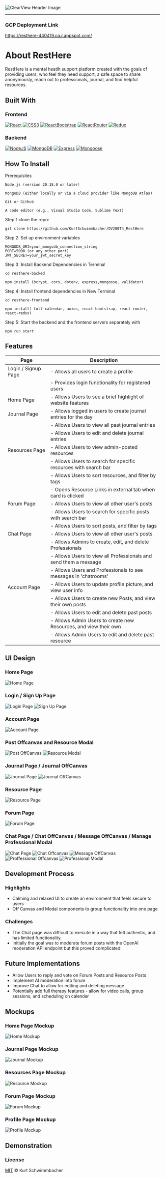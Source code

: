 ![ClearView Header Image](https://github.com/KurtSchwimmbacher/DV200T4_RestHere/blob/main/resthere-frontend/src/assets/ReadMe_Logo.png)

- - - -
### GCP Deployment Link
https://resthere-440419.oa.r.appspot.com/

# About RestHere

RestHere is a mental heatlh support platform created with the goals of providing users, who feel they need support, a safe space to share anonymously, reach out to professionals, journal, and find helpful resources.

## Built With
### Frontend
[![React](https://img.shields.io/badge/React-61DAFB?style=for-the-badge&logo=React&logoColor=black)](https://react.dev/)
[![CSS3](https://img.shields.io/badge/CSS3-1572B6?style=for-the-badge&logo=css3&logoColor=white)](https://www.w3.org/Style/CSS/Overview.en.html)
[![ReactBootstrap](https://img.shields.io/badge/ReactBootStrap-41E0FD?style=for-the-badge&logo=reactbootstrap&logoColor=black)](https://react-bootstrap.netlify.app/)
[![ReactRouter](https://img.shields.io/badge/ReactRouter-CA4245?style=for-the-badge&logo=ReactRouter&logoColor=white)](https://reactrouter.com/en/main)
[![Redux](https://img.shields.io/badge/Redux-764ABC?style=for-the-badge&logo=redux&logoColor=white)](https://react-redux.js.org/)
### Backend
[![NodeJS](https://img.shields.io/badge/NodeJS-5FA04E?style=for-the-badge&logo=node.js&logoColor=white)](https://nodejs.org/en)
[![MongoDB](https://img.shields.io/badge/MongoDB-47A248?style=for-the-badge&logo=mongodb&logoColor=white)](https://www.mongodb.com/lp/cloud/atlas/try4-reg?utm_source=google&utm_campaign=search_gs_pl_evergreen_atlas_core_prosp-brand_gic-null_emea-za_ps-all_desktop_eng_lead&utm_term=mongodb&utm_medium=cpc_paid_search&utm_ad=e&utm_ad_campaign_id=12212624560&adgroup=115749711783&cq_cmp=12212624560&gad_source=1&gclid=Cj0KCQjwm5e5BhCWARIsANwm06iaJRATCRDoXA4gID4BnJFgLh2T8-Ema018Hvw6DYFQotXuVd9rm1caAk3sEALw_wcB)
[![Express](https://img.shields.io/badge/Express-010409?style=for-the-badge&logo=express&logoColor=white)](https://expressjs.com/)
[![Mongoose](https://img.shields.io/badge/Mongoose-F04D35?style=for-the-badge&logo=mongoosedotws&logoColor=white)](https://mongoose.ws/)


## How To Install
Prerequisites
```
Node.js (version 20.18.0 or later)
```
```
MongoDB (either locally or via a cloud provider like MongoDB Atlas)
```
```
Git or Github
```
```
A code editor (e.g., Visual Studio Code, Sublime Text)
```

Step 1 clone the repo:
```
git clone https://github.com/KurtSchwimmbacher/DV200T4_RestHere
```
Step 2: Set up environment variables
```
MONGODB_URI=your_mongodb_connection_string 
PORT=5000 (or any other port)
JWT_SECRET=your_jwt_secret_key
```

Step 3: Install Backend Dependencies in Terminal
```
cd resthere-backed
```
```
npm install (bcrypt, cors, dotenv, express,mongoose, validator)
```
Step 4: Install frontend dependencies in New Terminal
```
cd resthere-frontend
```
```
npm install( full-calendar, axios, react-bootstrap, react-router, react-redux)
```
Step 5: Start the backend and the frontend servers separately with
```
npm run start
```


## Features

| Page                  | Description                                                     |
| --------------------- | --------------------------------------------------------------  |
| Login / Signup Page   | - Allows all users to create a profile                          |
|                       | - Provides login functionality for registered users             |
| Home Page             | - Allows Users to see a brief highlight of website features     |
| Journal Page          | - Allows logged in users to create journal entries for the day  |
|                       | - Allows Users to view all past journal entries                 |
|                       | - Allows Users to edit and delete journal entries               |
| Resources Page        | - Allows Users to view admin-posted resources                   |
|                       | - Allows Users to search for specific resources with search bar |
|                       | - Allows Users to sort resources, and filter by tags            |
|                       | - Opens Resource Links in external tab when card is clicked     |
| Forum Page            | - Allows Users to view all other user's posts                   |
|                       | - Allows Users to search for specific posts with search bar     |
|                       | - Allows Users to sort posts, and filter by tags                |
| Chat Page             | - Allows Users to view all other user's posts                   |
|                       | - Allows Admins to create, edit, and delete Professionals       |
|                       | - Allows Users to view all Professionals and send them a message|
|                       | - Allows Users and Professionals to see messages in 'chatrooms' |
| Account Page          | - Allows Users to update profile picture, and view user info    |
|                       | - Allows Users to create new Posts, and view their own posts    |
|                       | - Allows Users to edit and delete past posts                    |
|                       | - Allows Admin Users to create new Resources, and view their own|
|                       | - Allows Admin Users to edit and delete past resource           |


## UI Design


### Home Page
![Home Page](https://github.com/KurtSchwimmbacher/DV200T4_RestHere/blob/main/resthere-frontend/src/assets/UI_designs/Home_Page.png)

### Login / Sign Up Page
![Login Page](https://github.com/KurtSchwimmbacher/DV200T4_RestHere/blob/main/resthere-frontend/src/assets/UI_designs/Login_Page.png)
![Sign Up Page](https://github.com/KurtSchwimmbacher/DV200T4_RestHere/blob/main/resthere-frontend/src/assets/UI_designs/SignUp_Page.png)

### Account Page
![Account Page](https://github.com/KurtSchwimmbacher/DV200T4_RestHere/blob/main/resthere-frontend/src/assets/UI_designs/Account_Page.png)

### Post Offcanvas and Resource Modal
![Post OffCanvas](https://github.com/KurtSchwimmbacher/DV200T4_RestHere/blob/main/resthere-frontend/src/assets/UI_designs/Post_Offcanvas.png)
![Resource Modal](https://github.com/KurtSchwimmbacher/DV200T4_RestHere/blob/main/resthere-frontend/src/assets/UI_designs/Resource_Modal.png)

### Journal Page / Journal OffCanvas
![Journal Page](https://github.com/KurtSchwimmbacher/DV200T4_RestHere/blob/main/resthere-frontend/src/assets/UI_designs/Journal_Page.png)
![Journal OffCanvas](https://github.com/KurtSchwimmbacher/DV200T4_RestHere/blob/main/resthere-frontend/src/assets/UI_designs/Journal_OffCanvas.png)

### Resource Page
![Resource Page](https://github.com/KurtSchwimmbacher/DV200T4_RestHere/blob/main/resthere-frontend/src/assets/UI_designs/Resources_Page.png)

### Forum Page
![Forum Page](https://github.com/KurtSchwimmbacher/DV200T4_RestHere/blob/main/resthere-frontend/src/assets/UI_designs/Forum_Page.png)

### Chat Page / Chat OffCanvas / Message OffCanvas / Manage Professional Modal
![Chat Page](https://github.com/KurtSchwimmbacher/DV200T4_RestHere/blob/main/resthere-frontend/src/assets/UI_designs/Chat_Page.png)
![Chat Offcanvas](https://github.com/KurtSchwimmbacher/DV200T4_RestHere/blob/main/resthere-frontend/src/assets/UI_designs/Chats_OffCanvas.png)
![Message OffCanvas](https://github.com/KurtSchwimmbacher/DV200T4_RestHere/blob/main/resthere-frontend/src/assets/UI_designs/Message_OffCanvas.png)
![Proffessional Offcanvas](https://github.com/KurtSchwimmbacher/DV200T4_RestHere/blob/main/resthere-frontend/src/assets/UI_designs/Professional_Offcanvas.png)
![Professional Modal](https://github.com/KurtSchwimmbacher/DV200T4_RestHere/blob/main/resthere-frontend/src/assets/UI_designs/Proffessional_Modal.png)


## Development Process

### Highlights
* Calming and relaxed UI to create an environment that feels secure to users
* Off Canvas and Modal components to group functionality into one page


### Challenges
* The Chat page was difficult to execute in a way that felt authentic, and has limited functionality.
* Initially the goal was to moderate forum posts with the OpenAI moderation API endpoint but this proved complicated

## Future Implementations
* Allow Users to reply and vote on Forum Posts and Resource Posts
* Implement AI moderation into forum
* Improve Chat to allow for editing and deleting message
* Potentially add full therapy features - allow for video calls, group sessions, and scheduling on calender 

## Mockups

### Home Page Mockup
![Home Mockup](https://github.com/KurtSchwimmbacher/DV200T4_RestHere/blob/main/resthere-frontend/src/assets/Mockups/Home_Mockup.png)

### Journal Page Mockup
![Journal Mockup](https://github.com/KurtSchwimmbacher/DV200T4_RestHere/blob/main/resthere-frontend/src/assets/Mockups/Journal_Mockup.png)

### Resources Page Mockup
![Resource Mockup](https://github.com/KurtSchwimmbacher/DV200T4_RestHere/blob/main/resthere-frontend/src/assets/Mockups/Resources_Mockup.png)

### Forum Page Mockup
![Forum Mockup](https://github.com/KurtSchwimmbacher/DV200T4_RestHere/blob/main/resthere-frontend/src/assets/Mockups/Forum_Mockup.png)

### Profile Page Mockup
![Profile Mockup](https://github.com/KurtSchwimmbacher/DV200T4_RestHere/blob/main/resthere-frontend/src/assets/Mockups/Account_Mockup.png)


## Demonstration


### License
[MIT](LICENSE) © Kurt Schwimmbacher

